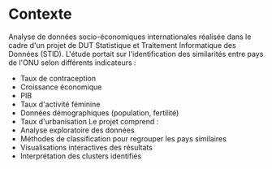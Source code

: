 # Contexte
Analyse de données socio-économiques internationales réalisée dans le cadre d'un projet de DUT Statistique et Traitement Informatique des Données (STID). 
L'étude portait sur l'identification des similarités entre pays de l'ONU selon différents indicateurs :
- Taux de contraception
- Croissance économique
- PIB
- Taux d'activité féminine
- Données démographiques (population, fertilité)
- Taux d'urbanisation
Le projet comprend :
- Analyse exploratoire des données
- Méthodes de classification pour regrouper les pays similaires
- Visualisations interactives des résultats
- Interprétation des clusters identifiés
